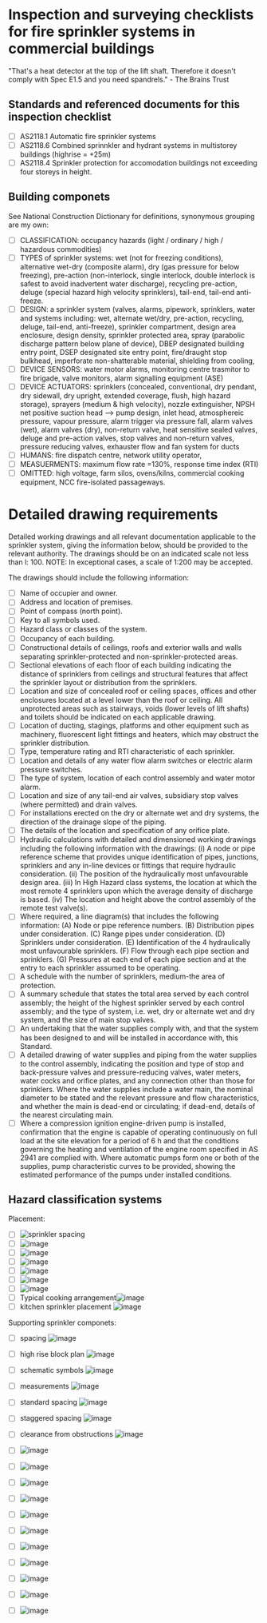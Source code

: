 # Inspection and surveying checklists for fire sprinkler systems in commercial buildings

"That's a heat detector at the top of the lift shaft.  Therefore it doesn't comply with Spec E1.5 and you need spandrels." - The Brains Trust

## Standards and referenced documents for this inspection checklist
  - [ ] AS2118.1 Automatic fire sprinkler systems
  - [ ] AS2118.6 Combined sprinnkler and hydrant systems in multistorey buildings (highrise = +25m)
  - [ ] AS2118.4 Sprinkler protection for accomodation buildings not exceeding four storeys in height.

## Building componets
See National Construction Dictionary for definitions, synonymous grouping are my own:
 - [ ] CLASSIFICATION: occupancy hazards (light / ordinary / high / hazardous commodities)
 - [ ] TYPES of sprinkler systems: wet (not for freezing conditions), alternative wet-dry (composite alarm), dry (gas pressure for below freezing), pre-action (non-interlock, single interlock, double interlock is safest to avoid inadvertent water discharge), recycling pre-action, deluge (special hazard high velocity sprinklers), tail-end, tail-end anti-freeze.
 - [ ] DESIGN: a sprinkler system (valves, alarms, pipework, sprinklers, water and systems including: wet, alternate wet/dry, pre-action, recycling, deluge, tail-end, anti-freeze), sprinkler compartment, design area enclosure, design density, sprinkler protected area, spray (parabolic discharge pattern below plane of device), DBEP designated building entry point, DSEP designated site entry point, fire/draught stop bulkhead, imperforate non-shatterable material, shielding from cooling, 
 - [ ] DEVICE SENSORS: water motor alarms, monitoring centre trasmitor to fire brigade, valve monitors, alarm signalling equipment (ASE)
 - [ ] DEVICE ACTUATORS: sprinklers (concealed, conventional, dry pendant, dry sidewall, dry upright, extended coverage, flush, high hazard storage), sprayers (medium & high velocity), nozzle extinguisher, NPSH net positive suction head --> pump design, inlet head, atmosphereic pressure, vapour pressure, alarm trigger via pressure fall, alarm valves (wet), alarm valves (dry), non-return valve,  heat sensitive sealed valves, deluge and pre-action valves, stop valves and non-return valves, pressure reducing valves, exhauster flow and fan system for ducts
 - [ ] HUMANS: fire dispatch centre, network utility operator, 
 - [ ] MEASUERMENTS: maximum flow rate =130%, response time index (RTI)
 - [ ] OMITTED: high voltage, farm silos, ovens/kilns, commercial cooking equipment, NCC fire-isolated passageways.

# Detailed drawing requirements
Detailed working drawings and all relevant documentation applicable to the sprinkler system, giving the information below, should be provided to the relevant authority. The drawings should be on an indicated scale not less than l: 100. NOTE: In exceptional cases, a scale of 1:200 may be accepted. 

The drawings should include the following information: 

 - [ ] Name of occupier and owner. 
 - [ ]  Address and location of premises. 
 - [ ]  Point of compass (north point). 
 - [ ]  Key to all symbols used. 
 - [ ]  Hazard class or classes of the system. 
 - [ ]  Occupancy of each building. 
 - [ ]  Constructional details of ceilings, roofs and exterior walls and walls separating sprinkler-protected and non-sprinkler-protected areas. 
 - [ ]  Sectional elevations of each floor of each building indicating the distance of sprinklers from ceilings and structural features that affect the sprinkler layout or distribution from the sprinklers. 
 - [ ]  Location and size of concealed roof or ceiling spaces, offices and other enclosures located at a level lower than the roof or ceiling. All unprotected areas such as stairways, voids (lower levels of lift shafts) and toilets should be indicated on each applicable drawing. 
 - [ ]  Location of ducting, stagings, platforms and other equipment such as machinery, fluorescent light fittings and heaters, which may obstruct the sprinkler distribution. 
 - [ ]  Type, temperature rating and RTI characteristic of each sprinkler. 
 - [ ]  Location and details of any water flow alarm switches or electric alarm pressure switches. 
 - [ ]  The type of system, location of each control assembly and water motor alarm. 
 - [ ]  Location and size of any tail-end air valves, subsidiary stop valves (where permitted) and drain valves. 
 - [ ]  For installations erected on the dry or alternate wet and dry systems, the direction of the drainage slope of the piping. 
 - [ ]  The details of the location and specification of any orifice plate. 
 - [ ]  Hydraulic calculations with detailed and dimensioned working drawings including the following information with the drawings: (i) A node or pipe reference scheme that provides unique identification of pipes, junctions, sprinklers and any in-line devices or fittings that require hydraulic consideration. (ii) The position of the hydraulically most unfavourable design area. (iii) In High Hazard class systems, the location at which the most remote 4 sprinklers upon which the average density of discharge is based. (iv) The location and height above the control assembly of the remote test valve(s). 
 - [ ]  Where required, a line diagram(s) that includes the following information: (A) Node or pipe reference numbers. (B) Distribution pipes under consideration. (C) Range pipes under consideration. (D) Sprinklers under consideration. (E) Identification of the 4 hydraulically most unfavourable sprinklers. (F) Flow through each pipe section and sprinklers. (G) Pressures at each end of each pipe section and at the entry to each sprinkler assumed to be operating.
 - [ ]  A schedule with the number of sprinklers, medium-the area of protection. 
 - [ ]  A summary schedule that states the total area served by each control assembly; the height of the highest sprinkler served by each control assembly; and the type of system, i.e. wet, dry or alternate wet and dry system, and the size of main stop valves. 
 - [ ]  An undertaking that the water supplies comply with, and that the system has been designed to and will be installed in accordance with, this Standard. 
 - [ ]  A detailed drawing of water supplies and piping from the water supplies to the control assembly, indicating the position and type of stop and back-pressure valves and pressure-reducing valves, water meters, water cocks and orifice plates, and any connection other than those for sprinklers. Where the water supplies include a water main, the nominal diameter to be stated and the relevant pressure and flow characteristics, and whether the main is dead-end or circulating; if dead-end, details of the nearest circulating main. 
 - [ ]  Where a compression ignition engine-driven pump is installed, confirmation that the engine is capable of operating continuously on full load at the site elevation for a period of 6 h and that the conditions governing the heating and ventilation of the engine room specified in AS 2941 are complied with. Where automatic pumps form one or both of the supplies, pump characteristic curves to be provided, showing the estimated performance of the pumps under installed conditions. 

## Hazard classification systems
Placement:
 - [ ] ![sprinkler spacing](https://user-images.githubusercontent.com/146181/196335626-632c0d06-855a-4a1f-b7a7-0700d146d467.png)
 - [ ] ![image](https://user-images.githubusercontent.com/146181/183348076-e7fb928f-0ad8-49ea-bdaa-2f91cebe5326.png)
 - [ ] ![image](https://user-images.githubusercontent.com/146181/183348257-db40832d-14c9-430c-b9e3-c32e4e627f79.png)
 - [ ] ![image](https://user-images.githubusercontent.com/146181/183348566-0203eadb-7e96-424b-b574-d4f7d2522e04.png)
 - [ ] ![image](https://user-images.githubusercontent.com/146181/183347381-bb1b4c8e-f877-425a-9d73-2d34d65cd2ff.png)
 - [ ] ![image](https://user-images.githubusercontent.com/146181/183347408-74d2cce9-2957-4f35-8a67-92b46b35fc75.png)
 - [ ] ![image](https://user-images.githubusercontent.com/146181/183347544-40f537f8-1c2e-4801-b00b-4019902ad199.png)
 - [ ] Typical cooking arrangement![image](https://user-images.githubusercontent.com/146181/183347777-8ed6266f-27af-4a5b-9709-02184e4cc25f.png)
 - [ ] kitchen sprinkler placement ![image](https://user-images.githubusercontent.com/146181/183347826-81412097-9d04-4e33-bc1c-7303523be9c0.png)

Supporting sprinkler componets:
 - [ ] spacing ![image](https://user-images.githubusercontent.com/146181/183347906-2efb2696-b76e-49e1-8852-1fce4977adc2.png)
 - [ ] high rise block plan ![image](https://user-images.githubusercontent.com/146181/183347945-0030cd18-729b-43c3-8d51-cab5f891a408.png)
 - [ ] schematic symbols ![image](https://user-images.githubusercontent.com/146181/183347984-5e331ccd-0c22-4456-96b8-ceb2f7c4c082.png)
 - [ ] measurements ![image](https://user-images.githubusercontent.com/146181/183348171-c0ffa9c9-e2b9-4acb-9ef0-93e482bce4c9.png)
 - [ ] standard spacing ![image](https://user-images.githubusercontent.com/146181/183348309-f92eecc4-be8a-499a-96e8-b8ad0d8aa62a.png)
 - [ ] staggered spacing ![image](https://user-images.githubusercontent.com/146181/183346772-afff4e3a-dcfa-4572-94e8-7fa187b58b9a.png)
 - [ ] clearance from obstructions ![image](https://user-images.githubusercontent.com/146181/183327360-443e7e77-6c1d-459b-8fe2-15dd0222b603.png)
 - [ ] ![image](https://user-images.githubusercontent.com/146181/183327437-c976cb12-7c6a-4408-b9d1-aa3f91175e8f.png)
 - [ ] ![image](https://user-images.githubusercontent.com/146181/183346722-d16b3d9c-3eb6-4387-9a01-b1ba554f1ae3.png)
 - [ ] ![image](https://user-images.githubusercontent.com/146181/183346809-9d951ac2-5b11-4945-89da-bd1e0d80db78.png)
 - [ ] ![image](https://user-images.githubusercontent.com/146181/183346850-36d9d266-6f7e-402b-a9e4-c85568e187ed.png)
 - [ ] ![image](https://user-images.githubusercontent.com/146181/183346875-3946b39a-6544-4074-8f1c-6b1ce20d725f.png)
 - [ ] ![image](https://user-images.githubusercontent.com/146181/183346962-1c62ddf2-f57d-4b45-8bfb-de0170868f39.png)
 - [ ] ![image](https://user-images.githubusercontent.com/146181/183347039-4c15cde9-7e3c-400d-8d27-e6e2a0736841.png)
 - [ ] ![image](https://user-images.githubusercontent.com/146181/183347099-4f2dda10-a247-4bfa-b297-73243d6a72ef.png)
 - [ ] ![image](https://user-images.githubusercontent.com/146181/183347714-e49be52d-07f2-4361-b370-f3473d9f52c0.png)
 - [ ] ![image](https://user-images.githubusercontent.com/146181/183347137-8fd5e258-0b16-4187-85e4-7b38dce377e1.png)
 - [ ] ![image](https://user-images.githubusercontent.com/146181/183347279-4ffb3503-b9fa-43fc-a40d-13ea52d2551f.png)



